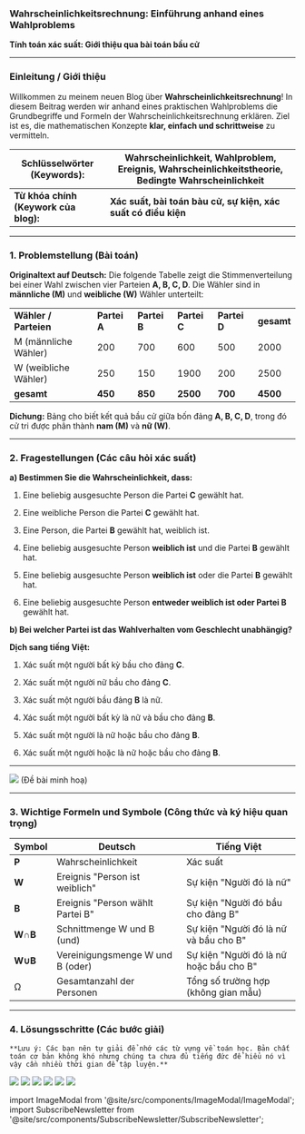 
### **Wahrscheinlichkeitsrechnung: Einführung anhand eines Wahlproblems**

**Tính toán xác suất: Giới thiệu qua bài toán bầu cử**

---

### **Einleitung / Giới thiệu**

Willkommen zu meinem neuen Blog über **Wahrscheinlichkeitsrechnung**! In diesem Beitrag werden wir anhand eines praktischen Wahlproblems die Grundbegriffe und Formeln der Wahrscheinlichkeitsrechnung erklären. Ziel ist es, die mathematischen Konzepte **klar, einfach und schrittweise** zu vermitteln.

|**Schlüsselwörter (Keywords):**|**Wahrscheinlichkeit, Wahlproblem, Ereignis, Wahrscheinlichkeitstheorie, Bedingte Wahrscheinlichkeit**|
|---|---|
|**Từ khóa chính (Keywork của blog):**|**Xác suất, bài toán bàu cử, sự kiện, xác suất có điều kiện**|

---

### **1. Problemstellung (Bài toán)**

**Originaltext auf Deutsch:** Die folgende Tabelle zeigt die Stimmenverteilung bei einer Wahl zwischen vier Parteien **A, B, C, D**. Die Wähler sind in **männliche (M)** und **weibliche (W)** Wähler unterteilt:

|   |   |   |   |   |   |
|---|---|---|---|---|---|
|**Wähler / Parteien**|**Partei A**|**Partei B**|**Partei C**|**Partei D**|**gesamt**|
|M (männliche Wähler)|200|700|600|500|2000|
|W (weibliche Wähler)|250|150|1900|200|2500|
|**gesamt**|**450**|**850**|**2500**|**700**|**4500**|

**Dichung:** Bảng cho biết kết quả bầu cử giữa bốn đảng **A, B, C, D**, trong đó cử tri được phân thành **nam (M)** và **nữ (W)**.

---

### **2. Fragestellungen (Các câu hỏi xác suất)**

**a) Bestimmen Sie die Wahrscheinlichkeit, dass:**

1. Eine beliebig ausgesuchte Person die Partei **C** gewählt hat.
    
2. Eine weibliche Person die Partei **C** gewählt hat.
    
3. Eine Person, die Partei **B** gewählt hat, weiblich ist.
    
4. Eine beliebig ausgesuchte Person **weiblich ist** und die Partei **B** gewählt hat.
    
5. Eine beliebig ausgesuchte Person **weiblich ist** oder die Partei **B** gewählt hat.
    
6. Eine beliebig ausgesuchte Person **entweder weiblich ist oder Partei B** gewählt hat.
    

**b) Bei welcher Partei ist das Wahlverhalten vom Geschlecht unabhängig?**

**Dịch sang tiếng Việt:**

1. Xác suất một người bất kỳ bầu cho đảng **C**.
    
2. Xác suất một người nữ bầu cho đảng **C**.
    
3. Xác suất một người bầu đảng **B** là nữ.
    
4. Xác suất một người bất kỳ là nữ và bầu cho đảng **B**.
    
5. Xác suất một người là nữ hoặc bầu cho đảng **B**.
    
6. Xác suất một người hoặc là nữ hoặc bầu cho đảng **B**.
    
----
![](../../../../static/images/Ảnh%20chụp%20Màn%20hình%202024-12-18%20lúc%2017.22.24.png)
(Đề bài minh hoạ)

---

### **3. Wichtige Formeln und Symbole (Công thức và ký hiệu quan trọng)**

| **Symbol** | **Deutsch**                      | **Tiếng Việt**                          |
| ---------- | -------------------------------- | --------------------------------------- |
| **P**      | Wahrscheinlichkeit               | Xác suất                                |
| **W**      | Ereignis "Person ist weiblich"   | Sự kiện "Người đó là nữ"                |
| **B**      | Ereignis "Person wählt Partei B" | Sự kiện "Người đó bầu cho đảng B"       |
| **W∩B**    | Schnittmenge W und B (und)       | Sự kiện "Người đó là nữ và bầu cho B"   |
| **W∪B**    | Vereinigungsmenge W und B (oder) | Sự kiện "Người đó là nữ hoặc bầu cho B" |
| Ω          | Gesamtanzahl der Personen        | Tổng số trường hợp (không gian mẫu)     |

---

### **4. Lösungsschritte (Các bước giải)**
``` **Lưu ý: Các bạn nên tự giải để nhớ các từ vựng về toán học. Bản chất toán cơ bản không khó nhưng chúng ta chưa đủ tiếng đức để hiểu nó vì vậy cần nhiều thời gian để tập luyện.** ```



![](../../../../static/images/Ảnh%20chụp%20Màn%20hình%202024-12-18%20lúc%2017.26.44.png)
![](../../../../static/images/Ảnh%20chụp%20Màn%20hình%202024-12-18%20lúc%2017.27.06.png)
![](../../../../static/images/Ảnh%20chụp%20Màn%20hình%202024-12-18%20lúc%2017.32.46.png)
![](../../../../static/images/Ảnh%20chụp%20Màn%20hình%202024-12-18%20lúc%2017.33.03.png)
![](../../../../static/images/Ảnh%20chụp%20Màn%20hình%202024-12-18%20lúc%2017.33.33.png)
![](../../../../static/images/Ảnh%20chụp%20Màn%20hình%202024-12-18%20lúc%2017.33.47.png)



import ImageModal from '@site/src/components/ImageModal/ImageModal';
import SubscribeNewsletter from '@site/src/components/SubscribeNewsletter/SubscribeNewsletter';




<ImageModal src="url_or_relative_path_to_image" caption="Mô tả ảnh ở đây" />



<SubscribeNewsletter
  backgroundColor="transparent"
  headingColor="#FF6F61"
  descriptionColor="#66CCCC"
  buttonBackgroundColor="#008080"
  buttonTextColor="#FFFFFF"
  heading="Nhận bản tin hàng tuần"
  description="Hãy là người đầu tiên nhận những bài viết mới và thông tin bổ ích từ Learn Anything."
  buttonText="Đăng ký"
/>


